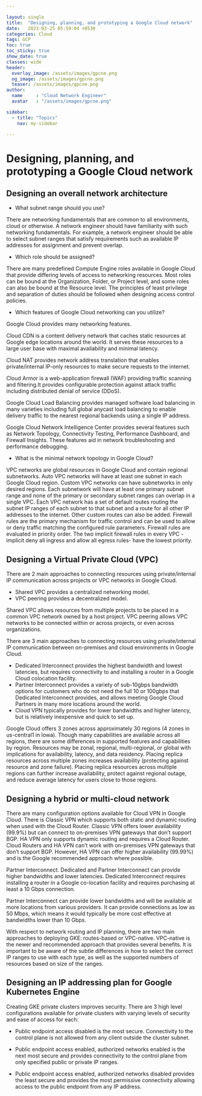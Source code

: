 ```yaml
---

layout: single
title:  "Designing, planning, and prototyping a Google Cloud network"
date:   2023-03-25 05:59:04 +0530
categories: Cloud
tags: GCP
toc: true
toc_sticky: true
show_date: true
classes: wide
header:
  overlay_image: /assets/images/gpcne.png
  og_image: /assets/images/gpcne.png
  teaser: /assets/images/gpcne.png
author:
  name     : "Cloud Network Engineer"
  avatar   : "/assets/images/gpcne.png"

sidebar:
  - title: "Topics"
    nav: my-sidebar

---
```


# Designing, planning, and prototyping a Google Cloud network

## Designing an overall network architecture

- What subnet range should you use?

There are networking fundamentals that are common to all environments, cloud or otherwise. A network engineer should have familiarity with such networking fundamentals. For example, a network engineer should be able to select subnet ranges that satisfy requirements such as available IP addresses for assignment and prevent overlap.

- Which role should be assigned?

There are many predefined Compute Engine roles available in Google Cloud that provide differing levels of access to networking resources. Most roles can be bound at the Organization, Folder, or Project level, and some roles can also be bound at the Resource level. The principles of least privilege and separation of duties should be followed when designing access control policies.

- Which features of Google Cloud networking can you utilize? 

Google Cloud provides many networking features. 

Cloud CDN is a content delivery network that caches static resources at Google edge locations around the world. It serves these resources to a large user base with maximal availability and minimal latency. 

Cloud NAT provides network address translation that enables private/internal IP-only resources to make secure requests to the internet. 

Cloud Armor is a web-application firewall (WAF) providing traffic scanning and filtering.It provides configurable protection against attack traffic including distributed denial of service (DDoS). 

Google Cloud Load Balancing provides managed software load balancing in many varieties including full global anycast load balancing to enable delivery traffic to the nearest regional backends using a single IP address. 

Google Cloud Network Intelligence Center provides several features such as Network Topology, Connectivity Testing, Performance Dashboard, and Firewall Insights. These features aid in network troubleshooting and performance debugging.

- What is the minimal network topology in Google Cloud?

VPC networks are global resources in Google Cloud and contain regional subnetworks.
Auto VPC networks will have at least one subnet in each Google Cloud region. 
Custom VPC networks can have subnetworks in only desired regions. Each subnetwork will have at least one primary subnet range and none of the primary or secondary subnet ranges can overlap in a single VPC. Each VPC network has a set of default routes routing the subnet IP ranges of each subnet to that subnet and a route for all other IP addresses to the internet. Other custom routes can also be added. Firewall rules are the primary mechanism for traffic control and can be used to allow or deny traffic matching the configured rule parameters. Firewall rules are evaluated in priority order. The two implicit firewall rules in every VPC - implicit deny all ingress and allow all egress rules- have the lowest priority.



## Designing a Virtual Private Cloud (VPC)


There are 2 main approaches to connecting resources using private/internal IP communication across projects or VPC networks in Google Cloud. 
- Shared VPC provides a centralized networking model. 
- VPC peering provides a decentralized model. 

Shared VPC allows resources from multiple projects to be placed in a common VPC network owned by a host project. 
VPC peering allows VPC networks to be connected within or across projects, or even across organizations.

There are 3 main approaches to connecting resources using private/internal IP
communication between on-premises and cloud environments in Google Cloud.
- Dedicated Interconnect provides the highest bandwidth and lowest latencies, but
requires connectivity to and installing a router in a Google Cloud colocation facility.
- Partner Interconnect provides a variety of sub-10gbps bandwidth options for
customers who do not need the full 10 or 100gbps that Dedicated Interconnect
provides, and allows meeting Google Cloud Partners in many more locations around
the world. 
- Cloud VPN typically provides for lower bandwidths and higher latency, but
is relatively inexpensive and quick to set up.



Google Cloud offers 3 zones across approximately 30 regions (4 zones in us-central1 in Iowa). Though many capabilities are available across all regions, there are some differences in supported features and capabilities by region. Resources may be zonal, regional, multi-regional, or global with implications for availability, latency, and data residency. Placing replica resources across multiple zones increases availability (protecting against resource and zone failure). Placing replica resources across multiple regions can further increase availability, protect against regional outage, and reduce average latency for users close to those regions.

## Designing a hybrid or multi-cloud network

There are many configuration options available for Cloud VPN in Google Cloud. There is Classic VPN which supports both static and dynamic routing when used with the Cloud Router. Classic VPN offers lower availability (99.9%) but can connect to on-premises VPN gateways that don’t support BGP. HA VPN only supports dynamic routing and requires a Cloud Router. Cloud Routers and HA VPN can’t work with on-premises VPN gateways that don’t support BGP. However, HA VPN can offer higher availability (99.99%) and is the Google recommended approach where possible.



Partner Interconnect. Dedicated and Partner Interconnect can provide higher bandwidths and lower latencies. Dedicated Interconnect requires installing a router in a Google co-location facility and requires purchasing at least a 10 Gbps connection.

Partner Interconnect can provide lower bandwidths and will be available at more locations from various providers. It can provide connections as low as 50 Mbps, which means it would typically be more cost effective at bandwidths lower than 10 Gbps.

With respect to network routing and IP planning, there are two main approaches to deploying GKE: routes-based or VPC-native. VPC-native is the newer and recommended approach that provides several benefits. It is important to be aware of the subtle differences in how to select the correct IP ranges to use with each type, as well as the supported numbers of resources based on size of the ranges.

## Designing an IP addressing plan for Google Kubernetes Engine

Creating GKE private clusters improves security. There are 3 high level configurations available for private clusters with varying levels of security and ease of access for each:

- Public endpoint access disabled is the most secure. Connectivity to the control plane is not allowed from any client outside the cluster subnet.

- Public endpoint access enabled, authorized networks enabled is the next most secure and provides connectivity to the control plane from only specified public or private IP ranges.

- Public endpoint access enabled, authorized networks disabled provides the least secure and provides the most permissive connectivity allowing access to the public endpoint from any IP address.